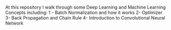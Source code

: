 At this repository I walk through some Deep Learning and Machine Learning Concepts including:
1 - Batch Normalization and how it works
2- Optimizer
3- Back Propagation and Chain Rule
4- Introduction to Convolutional Neural Network
